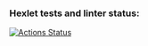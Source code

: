 ### Hexlet tests and linter status:
[![Actions Status](https://github.com/kivvesh/python-pytest-testing-project-79/actions/workflows/hexlet-check.yml/badge.svg)](https://github.com/kivvesh/python-pytest-testing-project-79/actions)